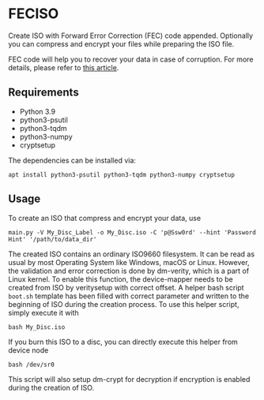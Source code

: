 # FECISO

Create ISO with Forward Error Correction (FEC) code appended. 
Optionally you can compress and encrypt your files while preparing the ISO file.

FEC code will help you to recover your data in case of corruption.
For more details, please refer to [this article](https://gist.github.com/Wenri/806a26ed2a5ca1c9b7d81b7f78a39a88).

## Requirements

* Python 3.9
* python3-psutil
* python3-tqdm
* python3-numpy
* cryptsetup

The dependencies can be installed via:

```shell
apt install python3-psutil python3-tqdm python3-numpy cryptsetup
```

## Usage

To create an ISO that compress and encrypt your data, use

```shell
main.py -V My_Disc_Label -o My_Disc.iso -C 'p@Ssw0rd' --hint 'Password Hint' '/path/to/data_dir'
```

The created ISO contains an ordinary ISO9660 filesystem. 
It can be read as usual by most Operating System like Windows, macOS or Linux.
However, the validation and error correction is done by dm-verity, which is a part of Linux kernel.
To enable this function, the device-mapper needs to be created from ISO by veritysetup with correct offset.
A helper bash script `boot.sh` template has been filled with correct parameter and written to the beginning of ISO
during the creation process. To use this helper script, simply execute it with 

```shell
bash My_Disc.iso
```

If you burn this ISO to a disc, you can directly execute this helper from device node

```shell
bash /dev/sr0
```

This script will also setup dm-crypt for decryption if encryption is enabled during the creation of ISO.
